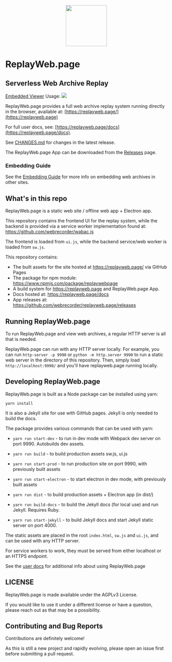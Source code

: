 <p align="center"><img src="/assets/logo.svg" width="128" height="128"></p>
 
# ReplayWeb.page

## Serverless Web Archive Replay

[Embedded Viewer](https://replayweb.page/docs/embedding) Usage: [![](https://data.jsdelivr.com/v1/package/npm/replaywebpage/badge)](https://www.jsdelivr.com/package/npm/replaywebpage)

ReplayWeb.page provides a full web archive replay system running directly in the browser,
available at: [https://replayweb.page/](https://replayweb.page)

For full user docs, see: [https://replayweb.page/docs](https://replayweb.page/docs).

See [CHANGES.md](CHANGES.md) for changes in the latest release.

The ReplayWeb.page App can be downloaded from the [Releases](https://replayweb.page/releases) page.

### Embedding Guide

See the [Embedding Guide](https://replayweb.page/docs/embedding) for more info on embedding web archives in other sites.

## What's in this repo

ReplayWeb.page is a static web site / offline web app + Electron app.

This repository contains the frontend UI for the replay system, while the backend is provided via a service worker
implementation found at: https://github.com/webrecorder/wabac.js

The frontend is loaded from `ui.js`, while the backend service/web worker is loaded from `sw.js`.

This repository contains:

- The built assets for the site hosted at https://replayweb.page/ via GitHub Pages
- The package for npm module: https://www.npmjs.com/package/replaywebpage
- A build system for https://replayweb.page and ReplayWeb.page App.
- Docs hosted at: https://replayweb.page/docs
- App releases at: https://github.com/webrecorder/replayweb.page/releases

## Running ReplayWeb.page

To run ReplayWeb.page and view web archives, a regular HTTP server is all that is needed.

ReplayWeb.page can run with any HTTP server locally. For example, you can run `http-server -p 9990` or `python -m http.server 9990` to run a static web server in the directory of this repository. Then, simply load `http://localhost:9990/` and you'll have replayweb.page running locally.

## Developing ReplayWeb.page

ReplayWeb.page is built as a Node package can be installed using yarn:

`yarn install`

It is also a Jekyll site for use with GitHub pages. Jekyll is only needed to build the docs.

The package provides various commands that can be used with yarn:

- `yarn run start-dev` - to run in dev mode with Webpack dev server on port 9990. Autobuilds dev assets.

- `yarn run build` - to build production assets sw.js, ui.js

- `yarn run start-prod` - to run production site on port 9990, with previously built assets

- `yarn run start-electron` - to start electron in dev mode, with previously built assets

- `yarn run dist` - to build production assets + Electron app (in dist/)

- `yarn run build-docs` - to build the Jekyll docs (for local use) and run Jekyll. Requires Ruby.

- `yarn run start-jekyll` - to build Jekyll docs and start Jekyll static server on port 4000.

The static assets are placed in the root `index.html`, `sw.js` and `ui.js`, and can be used with any HTTP server.

For service workers to work, they must be served from either localhost or an HTTPS endpoint.

See the [user docs](https://replayweb.page/docs/) for additional info about using ReplayWeb.page

## LICENSE

ReplayWeb.page is made available under the AGPLv3 License.

If you would like to use it under a different license or have a question, please reach out as that may be a possibility.

## Contributing and Bug Reports

Contributions are definitely welcome!

As this is still a new project and rapidly evolving, please open an issue first before submitting a pull request.
